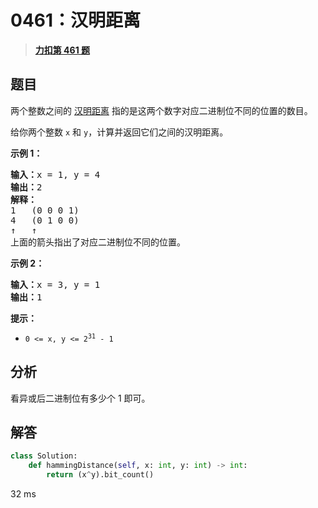 # 0461：汉明距离


> <u>**[力扣第 461 题](https://leetcode.cn/problems/hamming-distance/)**</u>

## 题目

<p>两个整数之间的 <a href="https://baike.baidu.com/item/%E6%B1%89%E6%98%8E%E8%B7%9D%E7%A6%BB">汉明距离</a> 指的是这两个数字对应二进制位不同的位置的数目。</p>

<p>给你两个整数 <code>x</code> 和 <code>y</code>，计算并返回它们之间的汉明距离。</p>



<p><strong>示例 1：</strong></p>

<pre>
<strong>输入：</strong>x = 1, y = 4
<strong>输出：</strong>2
<strong>解释：</strong>
1   (0 0 0 1)
4   (0 1 0 0)
↑   ↑
上面的箭头指出了对应二进制位不同的位置。
</pre>

<p><strong>示例 2：</strong></p>

<pre>
<strong>输入：</strong>x = 3, y = 1
<strong>输出：</strong>1
</pre>



<p><strong>提示：</strong></p>

<ul>
<li><code>0 <= x, y <= 2<sup>31</sup> - 1</code></li>
</ul>


## 分析

看异或后二进制位有多少个 1 即可。

## 解答


```python
class Solution:
    def hammingDistance(self, x: int, y: int) -> int:
        return (x^y).bit_count()
```
32 ms
